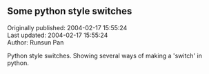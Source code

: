 ## Some python style switches  
Originally published: 2004-02-17 15:55:24  
Last updated: 2004-02-17 15:55:24  
Author: Runsun Pan  
  
Python style switches. Showing several ways of making a 'switch' in python.